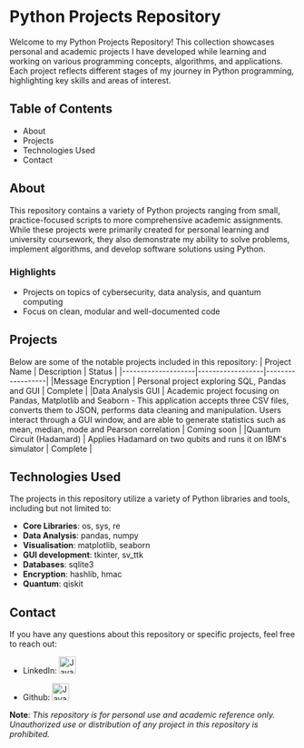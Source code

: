 # Python Projects Repository

Welcome to my Python Projects Repository! This collection showcases personal and academic projects I have developed while learning and working on various programming concepts, algorithms, and applications. Each project reflects different stages of my journey in Python programming, highlighting key skills and areas of interest.

## Table of Contents
- About
- Projects
- Technologies Used
- Contact

## About

This repository contains a variety of Python projects ranging from small, practice-focused scripts to more comprehensive academic assignments. While these projects were primarily created for personal learning and university coursework, they also demonstrate my ability to solve problems, implement algorithms, and develop software solutions using Python.

### Highlights
- Projects on topics of cybersecurity, data analysis, and quantum computing
- Focus on clean, modular and well-documented code

## Projects

Below are some of the notable projects included in this repository:
| Project Name       | Description      | Status           |
|--------------------|------------------|------------------|
|Message Encryption  | Personal project exploring SQL, Pandas and GUI      | Complete         |
|Data Analysis GUI       | Academic project focusing on Pandas, Matplotlib and Seaborn - This application accepts three CSV files, converts them to JSON, performs data cleaning and manipulation. Users interact through a GUI window, and are able to generate statistics such as mean, median, mode and Pearson correlation      | Coming soon      |
|Quantum Circuit (Hadamard) | Applies Hadamard on two qubits and runs it on IBM's simulator      | Complete         |

## Technologies Used
The projects in this repository utilize a variety of Python libraries and tools, including but not limited to:

- **Core Libraries**: os, sys, re
- **Data Analysis**: pandas, numpy
- **Visualisation**: matplotlib, seaborn
- **GUI development**: tkinter, sv_ttk
- **Databases**: sqlite3
- **Encryption**: hashlib, hmac
- **Quantum**: qiskit

## Contact
If you have any questions about this repository or specific projects, feel free to reach out:

- LinkedIn: [ <img  alt="Java" width="30px" style="padding-right:10px;" alt= "LinkedIn" title="My LinkedIn profile"
    src="https://cdn.jsdelivr.net/gh/devicons/devicon@latest/icons/linkedin/linkedin-original.svg">](https://www.linkedin.com/in/chrisantonopoulou/)

- Github: [ <img alt="Java" width="30px" style="padding-right:10px;" src="https://cdn.jsdelivr.net/gh/devicons/devicon@latest/icons/github/github-original.svg">](https://github.com/ChrisAntonopoulou)


**Note**: *This repository is for personal use and academic reference only. Unauthorized use or distribution of any project in this repository is prohibited.*
